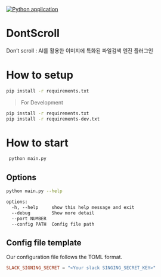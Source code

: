[![Python application](https://github.com/sciomage-lab/DontScroll/actions/workflows/python-app.yml/badge.svg?branch=main)](https://github.com/sciomage-lab/DontScroll/actions/workflows/python-app.yml)

# DontScroll
Don’t scroll : AI를 활용한 이미지에 특화된 파일검색 엔진 플러그인 

# How to setup
```sh
pip install -r requirements.txt
```
> For Development
```sh
pip install -r requirements.txt
pip install -r requirements-dev.txt
```

# How to start
```sh
 python main.py
```

## Options
```sh
python main.py --help
```
```txt
options:
  -h, --help     show this help message and exit
  --debug        Show more detail
  --port NUMBER
  --config PATH  Config file path
  ```

## Config file template
Our configuration file follows the TOML format.
```toml
SLACK_SIGNING_SECRET = "<Your slack SINGING_SECRET_KEY>"
```
